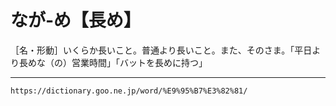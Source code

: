 # なが‐め【長め】

［名・形動］いくらか長いこと。普通より長いこと。また、そのさま。「平日より長めな（の）営業時間」「バットを長めに持つ」

---
`https://dictionary.goo.ne.jp/word/%E9%95%B7%E3%82%81/`